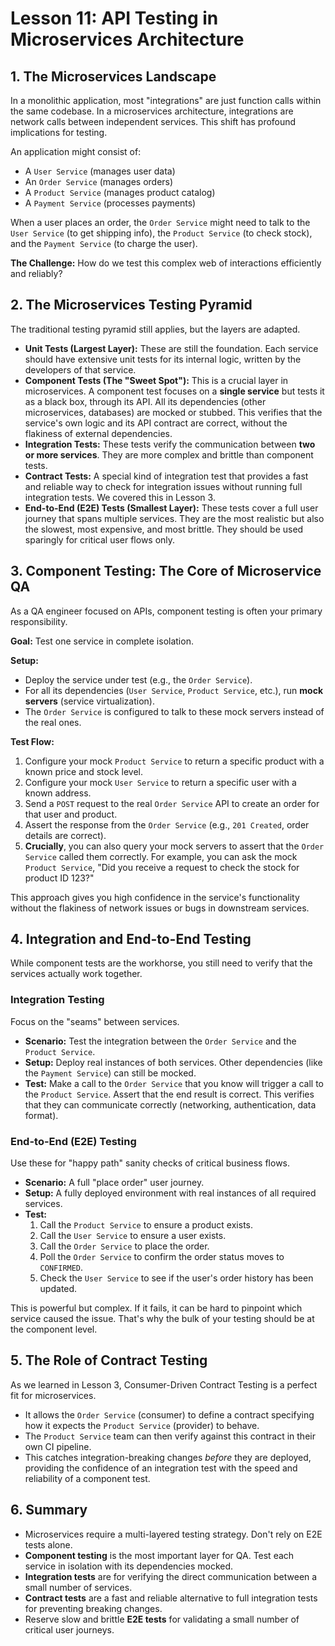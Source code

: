# Lesson 11: API Testing in Microservices Architecture

## 1. The Microservices Landscape

In a monolithic application, most "integrations" are just function calls within the same codebase. In a microservices architecture, integrations are network calls between independent services. This shift has profound implications for testing.

An application might consist of:
-   A `User Service` (manages user data)
-   An `Order Service` (manages orders)
-   A `Product Service` (manages product catalog)
-   A `Payment Service` (processes payments)

When a user places an order, the `Order Service` might need to talk to the `User Service` (to get shipping info), the `Product Service` (to check stock), and the `Payment Service` (to charge the user).

**The Challenge:** How do we test this complex web of interactions efficiently and reliably?

## 2. The Microservices Testing Pyramid

The traditional testing pyramid still applies, but the layers are adapted.

-   **Unit Tests (Largest Layer):** These are still the foundation. Each service should have extensive unit tests for its internal logic, written by the developers of that service.
-   **Component Tests (The "Sweet Spot"):** This is a crucial layer in microservices. A component test focuses on a **single service** but tests it as a black box, through its API. All its dependencies (other microservices, databases) are mocked or stubbed. This verifies that the service's own logic and its API contract are correct, without the flakiness of external dependencies.
-   **Integration Tests:** These tests verify the communication between **two or more services**. They are more complex and brittle than component tests.
-   **Contract Tests:** A special kind of integration test that provides a fast and reliable way to check for integration issues without running full integration tests. We covered this in Lesson 3.
-   **End-to-End (E2E) Tests (Smallest Layer):** These tests cover a full user journey that spans multiple services. They are the most realistic but also the slowest, most expensive, and most brittle. They should be used sparingly for critical user flows only.

## 3. Component Testing: The Core of Microservice QA

As a QA engineer focused on APIs, component testing is often your primary responsibility.

**Goal:** Test one service in complete isolation.

**Setup:**
-   Deploy the service under test (e.g., the `Order Service`).
-   For all its dependencies (`User Service`, `Product Service`, etc.), run **mock servers** (service virtualization).
-   The `Order Service` is configured to talk to these mock servers instead of the real ones.

**Test Flow:**
1.  Configure your mock `Product Service` to return a specific product with a known price and stock level.
2.  Configure your mock `User Service` to return a specific user with a known address.
3.  Send a `POST` request to the real `Order Service` API to create an order for that user and product.
4.  Assert the response from the `Order Service` (e.g., `201 Created`, order details are correct).
5.  **Crucially**, you can also query your mock servers to assert that the `Order Service` called them correctly. For example, you can ask the mock `Product Service`, "Did you receive a request to check the stock for product ID 123?"

This approach gives you high confidence in the service's functionality without the flakiness of network issues or bugs in downstream services.

## 4. Integration and End-to-End Testing

While component tests are the workhorse, you still need to verify that the services actually work together.

### Integration Testing
Focus on the "seams" between services.
-   **Scenario:** Test the integration between the `Order Service` and the `Product Service`.
-   **Setup:** Deploy real instances of both services. Other dependencies (like the `Payment Service`) can still be mocked.
-   **Test:** Make a call to the `Order Service` that you know will trigger a call to the `Product Service`. Assert that the end result is correct. This verifies that they can communicate correctly (networking, authentication, data format).

### End-to-End (E2E) Testing
Use these for "happy path" sanity checks of critical business flows.
-   **Scenario:** A full "place order" user journey.
-   **Setup:** A fully deployed environment with real instances of all required services.
-   **Test:**
    1.  Call the `Product Service` to ensure a product exists.
    2.  Call the `User Service` to ensure a user exists.
    3.  Call the `Order Service` to place the order.
    4.  Poll the `Order Service` to confirm the order status moves to `CONFIRMED`.
    5.  Check the `User Service` to see if the user's order history has been updated.

This is powerful but complex. If it fails, it can be hard to pinpoint which service caused the issue. That's why the bulk of your testing should be at the component level.

## 5. The Role of Contract Testing

As we learned in Lesson 3, Consumer-Driven Contract Testing is a perfect fit for microservices.
-   It allows the `Order Service` (consumer) to define a contract specifying how it expects the `Product Service` (provider) to behave.
-   The `Product Service` team can then verify against this contract in their own CI pipeline.
-   This catches integration-breaking changes *before* they are deployed, providing the confidence of an integration test with the speed and reliability of a component test.

## 6. Summary

-   Microservices require a multi-layered testing strategy. Don't rely on E2E tests alone.
-   **Component testing** is the most important layer for QA. Test each service in isolation with its dependencies mocked.
-   **Integration tests** are for verifying the direct communication between a small number of services.
-   **Contract tests** are a fast and reliable alternative to full integration tests for preventing breaking changes.
-   Reserve slow and brittle **E2E tests** for validating a small number of critical user journeys.